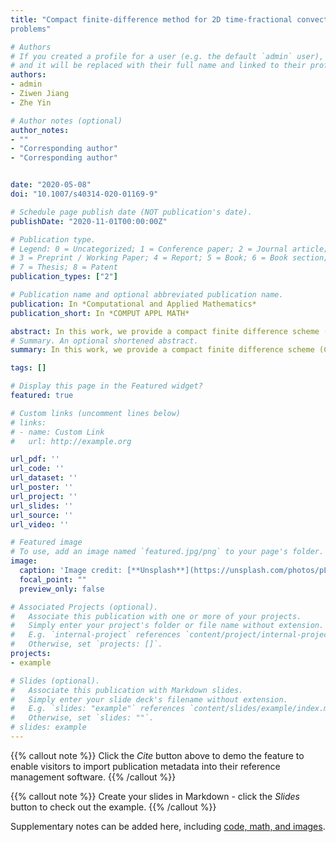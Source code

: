 ```yaml
---
title: "Compact finite-difference method for 2D time-fractional convection–diffusion equation of groundwater pollution
problems"

# Authors
# If you created a profile for a user (e.g. the default `admin` user), write the username (folder name) here 
# and it will be replaced with their full name and linked to their profile.
authors:
- admin
- Ziwen Jiang
- Zhe Yin

# Author notes (optional)
author_notes:
- ""
- "Corresponding author"
- "Corresponding author"


date: "2020-05-08"
doi: "10.1007/s40314-020-01169-9"

# Schedule page publish date (NOT publication's date).
publishDate: "2020-11-01T00:00:00Z"

# Publication type.
# Legend: 0 = Uncategorized; 1 = Conference paper; 2 = Journal article;
# 3 = Preprint / Working Paper; 4 = Report; 5 = Book; 6 = Book section;
# 7 = Thesis; 8 = Patent
publication_types: ["2"]

# Publication name and optional abbreviated publication name.
publication: In *Computational and Applied Mathematics*
publication_short: In *COMPUT APPL MATH*

abstract: In this work, we provide a compact finite difference scheme (CFDS) of 2D time-fractional convection-diffusion equation (TF-CDE) for solving fluid dynamics problem especially groundwater pollution. The successful predication of the pollutants concentration in groundwater will greatly benefit the protection of water resources for provide the fast and intuitive decision-makings in response to sudden water pollution events. Here, we creatively use the dimensionality reduction technology (DRT) to rewrite the original 2D problem as two equations, and we handle each one as a 1D problem. Particularly, the spatial derivative is approximated by fourth-order compact finite difference method (CFDM) and time-fractional derivative is approximated by $L_{1}$ interpolation of Caputo fractional derivative. Based on the approximations, we obtain the CFDS with fourth-order in spatial and $(2-\af)$-order in temporal by adding two 1D results. In addition, the unique solvability, unconditional stability and convergence order $\mathcal{O}(\tau^{2-\af} + h_{1}^4 + h_{2}^4)$ of the proposed scheme are studied. Finally, several numerical examples are carried out to support the theoretical results and demonstrate the effectiveness of the CFDS based DRT strategy. Obviously, the method developed in 2D TF-CDE of groundwater pollution problem can be easily extended for other complex problems.
# Summary. An optional shortened abstract.
summary: In this work, we provide a compact finite difference scheme (CFDS) of 2D time-fractional convection-diffusion equation (TF-CDE) for solving fluid dynamics problem especially groundwater pollution. 

tags: []

# Display this page in the Featured widget?
featured: true

# Custom links (uncomment lines below)
# links:
# - name: Custom Link
#   url: http://example.org

url_pdf: ''
url_code: ''
url_dataset: ''
url_poster: ''
url_project: ''
url_slides: ''
url_source: ''
url_video: ''

# Featured image
# To use, add an image named `featured.jpg/png` to your page's folder. 
image:
  caption: 'Image credit: [**Unsplash**](https://unsplash.com/photos/pLCdAaMFLTE)'
  focal_point: ""
  preview_only: false

# Associated Projects (optional).
#   Associate this publication with one or more of your projects.
#   Simply enter your project's folder or file name without extension.
#   E.g. `internal-project` references `content/project/internal-project/index.md`.
#   Otherwise, set `projects: []`.
projects:
- example

# Slides (optional).
#   Associate this publication with Markdown slides.
#   Simply enter your slide deck's filename without extension.
#   E.g. `slides: "example"` references `content/slides/example/index.md`.
#   Otherwise, set `slides: ""`.
# slides: example
---
```


{{% callout note %}}
Click the *Cite* button above to demo the feature to enable visitors to import publication metadata into their reference management software.
{{% /callout %}}

{{% callout note %}}
Create your slides in Markdown - click the *Slides* button to check out the example.
{{% /callout %}}

Supplementary notes can be added here, including [code, math, and images](https://wowchemy.com/docs/writing-markdown-latex/).
